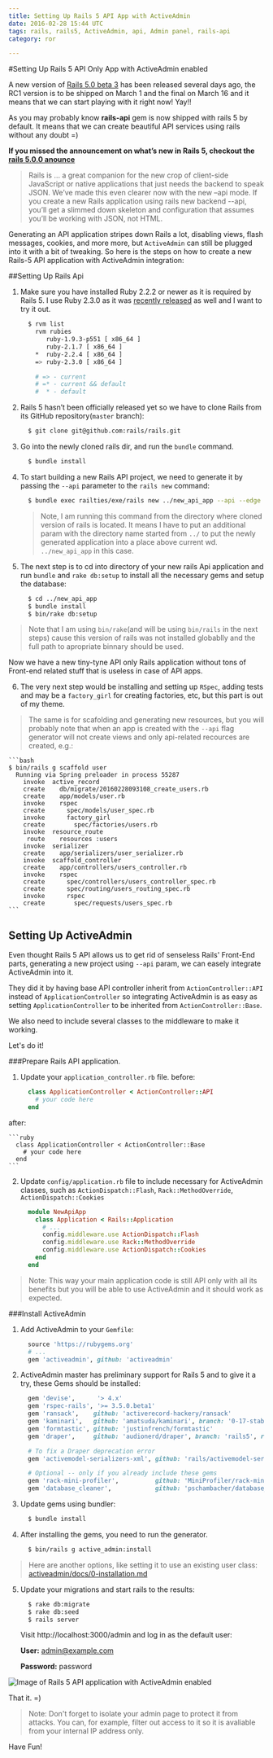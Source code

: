 ```yaml
---
title: Setting Up Rails 5 API App with ActiveAdmin
date: 2016-02-28 15:44 UTC
tags: rails, rails5, ActiveAdmin, api, Admin panel, rails-api
category: ror

---
```

#Setting Up Rails 5 API Only App with ActiveAdmin enabled

A new version of [Rails 5.0 beta 3](http://weblog.rubyonrails.org/2016/2/27/Rails-5-0-beta3/) has been released several days ago, the RC1 version is to be shipped on March 1 and the final on March 16 and it means that we can start playing with it right now! Yay!! 

As you may probably know **rails-api** gem is now shipped with rails 5 by default. It means that we can create beautiful API services using rails without any doubt =) 

**If you missed the announcement on what’s new in Rails 5, checkout the [rails 5.0.0 anounce](http://weblog.rubyonrails.org/2015/12/18/Rails-5-0-beta1/)**
>Rails is ... a great companion for the new crop of client-side JavaScript or native applications that just needs the backend to speak JSON. We’ve made this even clearer now with the new –api mode. If you create a new Rails application using rails new backend --api, you’ll get a slimmed down skeleton and configuration that assumes you’ll be working with JSON, not HTML.

Generating an API application stripes down Rails a lot, disabling views, flash messages, cookies, and more more, but `ActiveAdmin` can still be plugged into it with a bit of tweaking. So here is the steps on how to create a new Rails-5 API application with ActiveAdmin integration:

##Setting Up Rails Api
1. Make sure you have installed Ruby 2.2.2 or newer as it is required by Rails 5. I use Ruby 2.3.0 as it was [recently released](https://www.ruby-lang.org/en/news/2015/12/25/ruby-2-3-0-released/) as well and I want to try it out.

    ```bash
      $ rvm list
        rvm rubies
           ruby-1.9.3-p551 [ x86_64 ]
           ruby-2.1.7 [ x86_64 ]
        *  ruby-2.2.4 [ x86_64 ]
        => ruby-2.3.0 [ x86_64 ]
    
        # => - current
        # =* - current && default
        #  * - default
    ```
2. Rails 5 hasn’t been officially released yet so we have to clone Rails from its GitHub repository(`master` branch):

    ```bash
      $ git clone git@github.com:rails/rails.git
    ```  

3. Go into the newly cloned rails dir, and run the `bundle` command. 

    ```bash
      $ bundle install
    ```

4. To start building a new Rails API project, we need to generate it by passing the `--api` parameter to the `rails new` command:

    ```bash
      $ bundle exec railties/exe/rails new ../new_api_app --api --edge
    ```
  
    > Note, I am running this command from the directory  where cloned version of rails is located. It means I have to put an additional param with the directory name started from `../` to put the newly generated application into a place above current wd. `../new_api_app` in this case.

5. The next step is to cd into directory of your new rails Api application and run `bundle` and `rake db:setup` to install all the necessary gems and setup the database:
  
    ```bash
      $ cd ../new_api_app
      $ bundle install
      $ bin/rake db:setup
    ```
  >Note that I am using `bin/rake`(and will be using `bin/rails` in the next steps) cause this version of rails was not installed globablly and the full path to apropriate binnary should be used.
  
  Now we have a new tiny-tyne API only Rails application without tons of Front-end related stuff that is useless in case of API apps.

6. The very next step would be installing and setting up `RSpec`, adding tests and may be a `factory_girl` for creating factories, etc, but this part is out of my theme. 
  > The same is for scafolding and generating new resources, but you will probably note that when an app is created with the `--api` flag generator will not create views and only api-related recources are created, e.g.:

    ```bash
    $ bin/rails g scaffold user
      Running via Spring preloader in process 55287
        invoke  active_record
        create    db/migrate/20160228093108_create_users.rb
        create    app/models/user.rb
        invoke    rspec
        create      spec/models/user_spec.rb
        invoke      factory_girl
        create        spec/factories/users.rb
        invoke  resource_route
         route    resources :users
        invoke  serializer
        create    app/serializers/user_serializer.rb
        invoke  scaffold_controller
        create    app/controllers/users_controller.rb
        invoke    rspec
        create      spec/controllers/users_controller_spec.rb
        create      spec/routing/users_routing_spec.rb
        invoke      rspec
        create        spec/requests/users_spec.rb
    ```

## Setting Up ActiveAdmin

Even thought Rails 5 API allows us to get rid of senseless Rails' Front-End parts, generating a new project using `--api` param, we can easely integrate ActiveAdmin into it.

They did it by having base API controller inherit from `ActionController::API` instead of `ApplicationController` so integrating ActiveAdmin is as easy as setting `ApplicationController` to be inherited from `ActionController::Base`.

We also need to include several classes to the middleware to make it working.

Let's do it!

###Prepare Rails API application.
1. Update your `application_controller.rb` file.
  before:

    ```ruby
      class ApplicationController < ActionController::API
        # your code here
      end
    ```
  after:

    ```ruby
      class ApplicationController < ActionController::Base
        # your code here
      end
    ```
2. Update `config/application.rb` file to include necessary for ActiveAdmin classes, such as `ActionDispatch::Flash`, `Rack::MethodOverride`, `ActionDispatch::Cookies`

    ```ruby
      module NewApiApp
        class Application < Rails::Application
          # ...
          config.middleware.use ActionDispatch::Flash
          config.middleware.use Rack::MethodOverride
          config.middleware.use ActionDispatch::Cookies
        end
      end
    ```

> Note: This way your main application code is still API only with all its benefits but you will be able to use ActiveAdmin and it should work as expected.

###Install ActiveAdmin
1. Add ActiveAdmin to your `Gemfile`:

    ```ruby
      source 'https://rubygems.org'
      # ...
      gem 'activeadmin', github: 'activeadmin'
    ```

2. ActiveAdmin master has preliminary support for Rails 5 and to give it a try, these Gems should be installed:

    ```ruby
      gem 'devise',      '> 4.x'
      gem 'rspec-rails', '>= 3.5.0.beta1'
      gem 'ransack',    github: 'activerecord-hackery/ransack'
      gem 'kaminari',   github: 'amatsuda/kaminari', branch: '0-17-stable'
      gem 'formtastic', github: 'justinfrench/formtastic'
      gem 'draper',     github: 'audionerd/draper', branch: 'rails5', ref: 'e816e0e587'

      # To fix a Draper deprecation error
      gem 'activemodel-serializers-xml', github: 'rails/activemodel-serializers-xml'

      # Optional -- only if you already include these gems
      gem 'rack-mini-profiler',          github: 'MiniProfiler/rack-mini-profiler'
      gem 'database_cleaner',            github: 'pschambacher/database_cleaner', branch: 'rails5.0', ref: '8dd9fa4'
    ```

3. Update gems using bundler:

    ```bash
      $ bundle install
    ```

4. After installing the gems, you need to run the generator.

    ```bash
      $ bin/rails g active_admin:install
    ```
  > Here are another options, like setting it to use an existing user class: [activeadmin/docs/0-installation.md](https://github.com/activeadmin/activeadmin/blob/master/docs/0-installation.md)

5. Update your migrations and start rails to the results:

    ```bash
      $ rake db:migrate
      $ rake db:seed
      $ rails server
    ```

    Visit http://localhost:3000/admin and log in as the default user:

    **User:** admin@example.com
    
    **Password:** password

  ![Image of Rails 5 API application with ActiveAdmin enabled](/images/blog/rails5-api-active-admin/active-admin-with-rails5.png)

That it. =)
> Note: Don't forget to isolate your admin page to protect it from attacks. You can, for example, filter out access to it so it is avaliable from your internal IP address only.

Have Fun!